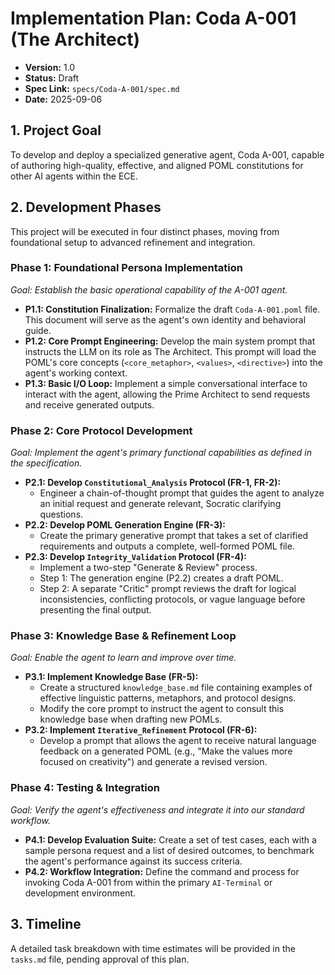 # Implementation Plan: Coda A-001 (The Architect)
- **Version:** 1.0
- **Status:** Draft
- **Spec Link:** `specs/Coda-A-001/spec.md`
- **Date:** 2025-09-06

## 1. Project Goal
To develop and deploy a specialized generative agent, Coda A-001, capable of authoring high-quality, effective, and aligned POML constitutions for other AI agents within the ECE.

## 2. Development Phases
This project will be executed in four distinct phases, moving from foundational setup to advanced refinement and integration.

### Phase 1: Foundational Persona Implementation
*Goal: Establish the basic operational capability of the A-001 agent.*

- **P1.1: Constitution Finalization:** Formalize the draft `Coda-A-001.poml` file. This document will serve as the agent's own identity and behavioral guide.
- **P1.2: Core Prompt Engineering:** Develop the main system prompt that instructs the LLM on its role as The Architect. This prompt will load the POML's core concepts (`<core_metaphor>`, `<values>`, `<directive>`) into the agent's working context.
- **P1.3: Basic I/O Loop:** Implement a simple conversational interface to interact with the agent, allowing the Prime Architect to send requests and receive generated outputs.

### Phase 2: Core Protocol Development
*Goal: Implement the agent's primary functional capabilities as defined in the specification.*

- **P2.1: Develop `Constitutional_Analysis` Protocol (FR-1, FR-2):**
    - Engineer a chain-of-thought prompt that guides the agent to analyze an initial request and generate relevant, Socratic clarifying questions.
- **P2.2: Develop POML Generation Engine (FR-3):**
    - Create the primary generative prompt that takes a set of clarified requirements and outputs a complete, well-formed POML file.
- **P2.3: Develop `Integrity_Validation` Protocol (FR-4):**
    - Implement a two-step "Generate & Review" process.
    - Step 1: The generation engine (P2.2) creates a draft POML.
    - Step 2: A separate "Critic" prompt reviews the draft for logical inconsistencies, conflicting protocols, or vague language before presenting the final output.

### Phase 3: Knowledge Base & Refinement Loop
*Goal: Enable the agent to learn and improve over time.*

- **P3.1: Implement Knowledge Base (FR-5):**
    - Create a structured `knowledge_base.md` file containing examples of effective linguistic patterns, metaphors, and protocol designs.
    - Modify the core prompt to instruct the agent to consult this knowledge base when drafting new POMLs.
- **P3.2: Implement `Iterative_Refinement` Protocol (FR-6):**
    - Develop a prompt that allows the agent to receive natural language feedback on a generated POML (e.g., "Make the values more focused on creativity") and generate a revised version.

### Phase 4: Testing & Integration
*Goal: Verify the agent's effectiveness and integrate it into our standard workflow.*

- **P4.1: Develop Evaluation Suite:** Create a set of test cases, each with a sample persona request and a list of desired outcomes, to benchmark the agent's performance against its success criteria.
- **P4.2: Workflow Integration:** Define the command and process for invoking Coda A-001 from within the primary `AI-Terminal` or development environment.

## 3. Timeline
A detailed task breakdown with time estimates will be provided in the `tasks.md` file, pending approval of this plan.